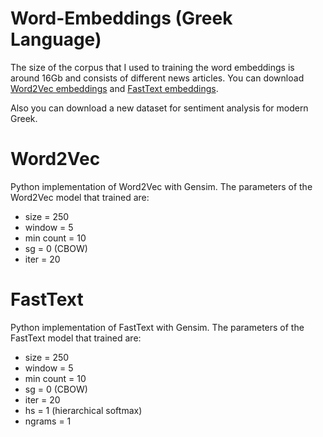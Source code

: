 # Word-Embeddings (Greek Language)
The size of the corpus that I used to training the word embeddings is around 16Gb and consists of different news articles. You can download [Word2Vec embeddings](https://drive.google.com/drive/folders/1lR3WAvRH3zFEb2RtWVfPgEOwgaTM4qqM?usp=sharing) and [FastText embeddings](https://drive.google.com/drive/folders/10hQrUQ7J6kZq4MiQ3oWx7KGl6yBmu8WY?usp=sharing). 

Also you can download a new dataset for sentiment analysis for modern Greek.

# Word2Vec
Python implementation of Word2Vec with Gensim. The parameters of the Word2Vec model that trained are:
* size = 250
* window = 5
* min count = 10
* sg = 0 (CBOW)
* iter = 20

# FastText
Python implementation of FastText with Gensim. The parameters of the FastText model that trained are:
* size = 250
* window = 5
* min count = 10
* sg = 0 (CBOW)
* iter = 20
* hs = 1 (hierarchical softmax)
* ngrams = 1

